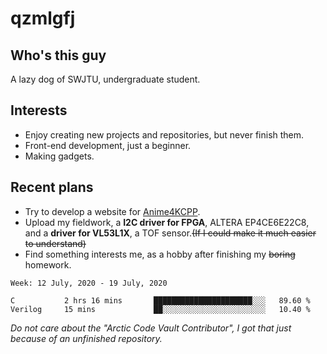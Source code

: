 # qzmlgfj

## Who's this guy

A lazy dog of SWJTU, undergraduate student.

## Interests

* Enjoy creating new projects and repositories, but never finish them.
* Front-end development, just a beginner.
* Making gadgets.

## Recent plans

* Try to develop a website for [Anime4KCPP](https://github.com/TianZerL/Anime4KCPP).
* Upload my fieldwork, a **I2C driver for FPGA**, ALTERA EP4CE6E22C8, and a **driver for VL53L1X**, a TOF sensor.~~(If I could make it much easier to understand)~~
* Find something interests me, as a hobby after finishing my ~~boring~~ homework.

<!--START_SECTION:waka-->
```text
Week: 12 July, 2020 - 19 July, 2020

C           2 hrs 16 mins       ██████████████████████░░░   89.60 % 
Verilog     15 mins             ██░░░░░░░░░░░░░░░░░░░░░░░   10.40 %
```
<!--END_SECTION:waka-->

*Do not care about the "Arctic Code Vault Contributor", I got that just because of an unfinished repository.*

<!--
**qzmlgfj/qzmlgfj** is a ✨ _special_ ✨ repository because its `README.md` (this file) appears on your GitHub profile.

Here are some ideas to get you started:

- 🔭 I’m currently working on ...
- 🌱 I’m currently learning ...
- 👯 I’m looking to collaborate on ...
- 🤔 I’m looking for help with ...
- 💬 Ask me about ...
- 📫 How to reach me: ...
- 😄 Pronouns: ...
- ⚡ Fun fact: ...
-->
